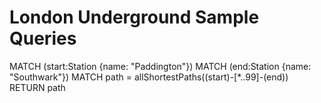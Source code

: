 # London Underground Sample Queries

MATCH (start:Station {name: "Paddington"})
MATCH (end:Station {name: "Southwark"})
MATCH path = allShortestPaths((start)-[*..99]-(end))
RETURN path
